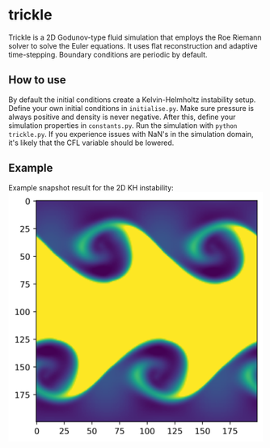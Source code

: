 # trickle
Trickle is a 2D Godunov-type fluid simulation that employs the Roe Riemann solver to solve the Euler equations. It uses flat reconstruction and adaptive time-stepping. Boundary conditions are periodic by default. 

## How to use
By default the initial conditions create a Kelvin-Helmholtz instability setup. Define your own initial conditions in `initialise.py`. Make sure pressure is always positive and density is never negative.  After this, define your simulation properties in `constants.py`. Run the simulation with `python trickle.py`. If you experience issues with NaN's in the simulation domain, it's likely that the CFL variable should be lowered.

## Example
Example snapshot result for the 2D KH instability:
![kh](https://github.com/grkooij/trickle/blob/main/examples/kh.png)